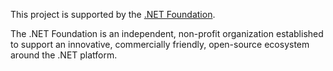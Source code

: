 This project is supported by the [.NET Foundation](https://dotnetfoundation.org/).

The .NET Foundation is an independent, non-profit organization established to support an innovative, commercially friendly, open-source ecosystem around the .NET platform.